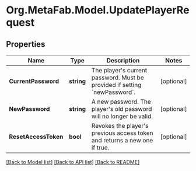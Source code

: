 
# Org.MetaFab.Model.UpdatePlayerRequest

## Properties

Name | Type | Description | Notes
------------ | ------------- | ------------- | -------------
**CurrentPassword** | **string** | The player&#39;s current password. Must be provided if setting &#x60;newPassword&#x60;. | [optional] 
**NewPassword** | **string** | A new password. The player&#39;s old password will no longer be valid. | [optional] 
**ResetAccessToken** | **bool** | Revokes the player&#39;s previous access token and returns a new one if true. | [optional] 

[[Back to Model list]](../README.md#documentation-for-models)
[[Back to API list]](../README.md#documentation-for-api-endpoints)
[[Back to README]](../README.md)

